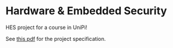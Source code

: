 # Hardware & Embedded Security
HES project for a course in UniPi!

See [this pdf](src/doc/stream_cipher_aes_sbox.pdf) for the project specification.
